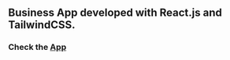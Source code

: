 ## Business App developed with React.js and TailwindCSS.

### Check the [App](https://business-app-six.vercel.app/)
